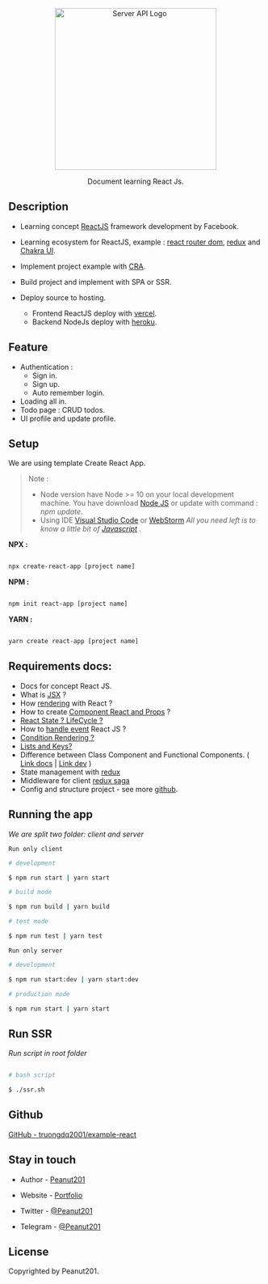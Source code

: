 
<p  align="center">

<a>

<img  src="https://cdn.freebiesupply.com/logos/large/2x/react-1-logo-svg-vector.svg"  width="320"  alt="Server API Logo" />

</a>

</p>

<p  align="center">Document learning React Js.</p>


## Description

- Learning concept [ReactJS](https://reactjs.org/docs/getting-started.html) framework development by Facebook.

- Learning ecosystem for ReactJS, example : [react router dom](https://reactrouter.com/web/guides/quick-start), [redux](https://redux.js.org/) and [Chakra UI](https://chakra-ui.com/).

- Implement project example with [CRA](https://create-react-app.dev/).

- Build project and implement with SPA or SSR.

- Deploy source to hosting.
    + Frontend ReactJS deploy with [vercel](https://vercel.com/).
    + Backend NodeJs deploy with [heroku](https://dashboard.heroku.com/).


## Feature

- Authentication :
    + Sign in.
    + Sign up.
    + Auto remember login.
- Loading all in.
- Todo page : CRUD todos.
- UI profile and update profile.

## Setup



We are using template Create React App.



> Note :
> - Node version have Node >= 10 on your local development machine. You have download [Node JS](https://nodejs.org/en/) or update with command : *npm update*.
> - Using IDE [Visual Studio Code](https://code.visualstudio.com/) or [WebStorm](https://www.jetbrains.com/webstorm/)
> *All you need left is to know a little bit of [Javascript](https://www.w3schools.com/js/) .*


**NPX :**

```bash

npx create-react-app [project name]

```

**NPM :**

```bash

npm init react-app [project name]

```

**YARN :**

```bash

yarn create react-app [project name]

```

## Requirements docs:

- Docs for concept React JS.
- What is [JSX](https://reactjs.org/docs/introducing-jsx.html) ?
- How [rendering](https://reactjs.org/docs/rendering-elements.html)  with React ?
- How to create [Component React and Props](https://reactjs.org/docs/components-and-props.html) ?
- [React State ? LifeCycle ?](https://reactjs.org/docs/state-and-lifecycle.html)
- How to [handle event](https://reactjs.org/docs/handling-events.html) React JS ?
- [Condition Rendering ?](https://reactjs.org/docs/conditional-rendering.html)
- [Lists and Keys?](https://reactjs.org/docs/lists-and-keys.html)
- Difference between Class Component and Functional Components. ( [Link docs](https://reactjs.org/docs/react-component.html#render) | [Link dev](https://dev.to/mehmehmehlol/class-components-vs-functional-components-in-react-4hd3) )
- State management with [redux](https://redux.js.org/)
- Middleware for client [redux saga](https://redux-saga.js.org/)
- Config and structure project - see more [github](#github).

## Running the app
*We are split two folder: client and server*

`Run only client`

```bash
# development

$ npm run start | yarn start

# build mode

$ npm run build | yarn build

# test mode

$ npm run test | yarn test

```

`Run only server`

```bash
# development

$ npm run start:dev | yarn start:dev

# production mode

$ npm run start | yarn start


```

## Run SSR

*Run script in root folder*

```bash

# bash script

$ ./ssr.sh

```

## Github


[GitHub - truongdq2001/example-react](https://github.com/truongnat/example-react)

## Stay in touch


- Author - [Peanut201](https://www.facebook.com/truongdq2001/)

- Website - [Portfolio](https://portfolio-peanut.netlify.app/)

- Twitter - [@Peanut201](https://twitter.com/truong20013)

- Telegram - [@Peanut201](https://t.me/peanut201)

## License

Copyrighted by Peanut201.
